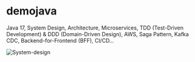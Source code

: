# demojava
Java 17, System Design, Architecture, Microservices, TDD (Test-Driven Development) &amp; DDD (Domain-Driven Design), AWS, Saga Pattern, Kafka CDC, Backend-for-Frontend (BFF), CI/CD...


![System-design](https://github.com/user-attachments/assets/d1920ef0-e239-4e09-8367-94eed203d753)
